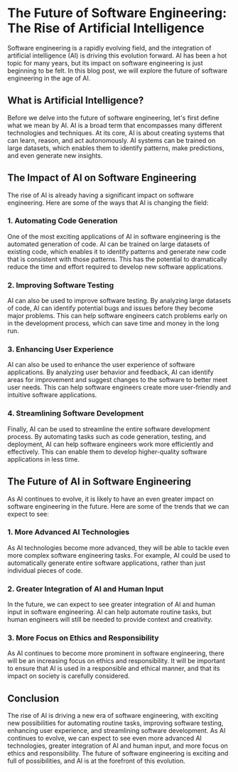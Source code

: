 # The Future of Software Engineering: The Rise of Artificial Intelligence

Software engineering is a rapidly evolving field, and the integration of artificial intelligence (AI) is driving this evolution forward. AI has been a hot topic for many years, but its impact on software engineering is just beginning to be felt. In this blog post, we will explore the future of software engineering in the age of AI.

## What is Artificial Intelligence?

Before we delve into the future of software engineering, let's first define what we mean by AI. AI is a broad term that encompasses many different technologies and techniques. At its core, AI is about creating systems that can learn, reason, and act autonomously. AI systems can be trained on large datasets, which enables them to identify patterns, make predictions, and even generate new insights.

## The Impact of AI on Software Engineering

The rise of AI is already having a significant impact on software engineering. Here are some of the ways that AI is changing the field:

### 1. Automating Code Generation

One of the most exciting applications of AI in software engineering is the automated generation of code. AI can be trained on large datasets of existing code, which enables it to identify patterns and generate new code that is consistent with those patterns. This has the potential to dramatically reduce the time and effort required to develop new software applications.

### 2. Improving Software Testing

AI can also be used to improve software testing. By analyzing large datasets of code, AI can identify potential bugs and issues before they become major problems. This can help software engineers catch problems early on in the development process, which can save time and money in the long run.

### 3. Enhancing User Experience

AI can also be used to enhance the user experience of software applications. By analyzing user behavior and feedback, AI can identify areas for improvement and suggest changes to the software to better meet user needs. This can help software engineers create more user-friendly and intuitive software applications.

### 4. Streamlining Software Development

Finally, AI can be used to streamline the entire software development process. By automating tasks such as code generation, testing, and deployment, AI can help software engineers work more efficiently and effectively. This can enable them to develop higher-quality software applications in less time.

## The Future of AI in Software Engineering

As AI continues to evolve, it is likely to have an even greater impact on software engineering in the future. Here are some of the trends that we can expect to see:

### 1. More Advanced AI Technologies

As AI technologies become more advanced, they will be able to tackle even more complex software engineering tasks. For example, AI could be used to automatically generate entire software applications, rather than just individual pieces of code.

### 2. Greater Integration of AI and Human Input

In the future, we can expect to see greater integration of AI and human input in software engineering. AI can help automate routine tasks, but human engineers will still be needed to provide context and creativity.

### 3. More Focus on Ethics and Responsibility

As AI continues to become more prominent in software engineering, there will be an increasing focus on ethics and responsibility. It will be important to ensure that AI is used in a responsible and ethical manner, and that its impact on society is carefully considered.

## Conclusion

The rise of AI is driving a new era of software engineering, with exciting new possibilities for automating routine tasks, improving software testing, enhancing user experience, and streamlining software development. As AI continues to evolve, we can expect to see even more advanced AI technologies, greater integration of AI and human input, and more focus on ethics and responsibility. The future of software engineering is exciting and full of possibilities, and AI is at the forefront of this evolution.

